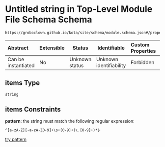 # Untitled string in Top-Level Module File Schema Schema

```txt
https://groboclown.github.io/kota/site/schema/module.schema.json#/properties/requires/items
```




| Abstract            | Extensible | Status         | Identifiable            | Custom Properties | Additional Properties | Access Restrictions | Defined In                                                                                 |
| :------------------ | ---------- | -------------- | ----------------------- | :---------------- | --------------------- | ------------------- | ------------------------------------------------------------------------------------------ |
| Can be instantiated | No         | Unknown status | Unknown identifiability | Forbidden         | Allowed               | none                | [module.schema.json\*](../../../../docs/bin/out/module.schema.json "open original schema") |

## items Type

`string`

## items Constraints

**pattern**: the string must match the following regular expression: 

```regexp
^[a-zA-Z][-a-zA-Z0-9]+\s+[0-9]+(\.[0-9]+)*$
```

[try pattern](https://regexr.com/?expression=%5E%5Ba-zA-Z%5D%5B-a-zA-Z0-9%5D%2B%5Cs%2B%5B0-9%5D%2B(%5C.%5B0-9%5D%2B)*%24 "try regular expression with regexr.com")
